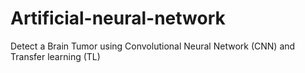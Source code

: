 # Artificial-neural-network
Detect a Brain Tumor using Convolutional Neural Network (CNN) and Transfer learning (TL)
